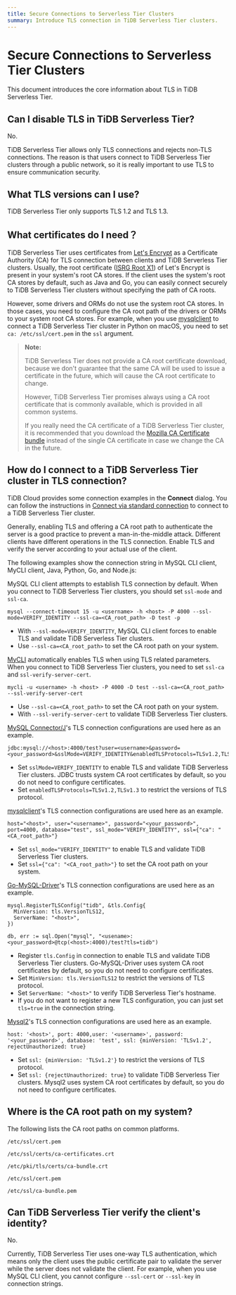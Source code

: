 ```yaml
---
title: Secure Connections to Serverless Tier Clusters
summary: Introduce TLS connection in TiDB Serverless Tier clusters.
---
```


# Secure Connections to Serverless Tier Clusters

This document introduces the core information about TLS in TiDB Serverless Tier.

## Can I disable TLS in TiDB Serverless Tier?

No.

TiDB Serverless Tier allows only TLS connections and rejects non-TLS connections. The reason is that users connect to TiDB Serverless Tier clusters through a public network, so it is really important to use TLS to ensure communication security.

## What TLS versions can I use?

TiDB Serverless Tier only supports TLS 1.2 and TLS 1.3.

## What certificates do I need？

TiDB Serverless Tier uses certificates from [Let's Encrypt](https://letsencrypt.org/) as a Certificate Authority (CA) for TLS connection between clients and TiDB Serverless Tier clusters. Usually, the root certificate ([ISRG Root X1](https://letsencrypt.org/certs/isrgrootx1.pem.txt)) of Let's Encrypt is present in your system's root CA stores. If the client uses the system's root CA stores by default, such as Java and Go, you can easily connect securely to TiDB Serverless Tier clusters without specifying the path of CA roots.

However, some drivers and ORMs do not use the system root CA stores. In those cases, you need to configure the CA root path of the drivers or ORMs to your system root CA stores. For example, when you use [mysqlclient](https://github.com/PyMySQL/mysqlclient) to connect a TiDB Serverless Tier cluster in Python on macOS, you need to set `ca: /etc/ssl/cert.pem` in the `ssl` argument.

> **Note:**
>
> TiDB Serverless Tier does not provide a CA root certificate download, because we don't guarantee that the same CA will be used to issue a certificate in the future, which will cause the CA root certificate to change.
>
> However, TiDB Serverless Tier promises always using a CA root certificate that is commonly available, which is provided in all common systems.
>
> If you really need the CA certificate of a TiDB Serverless Tier cluster, it is recommended that you download the [Mozilla CA Certificate bundle](https://curl.se/docs/caextract.html) instead of the single CA certificate in case we change the CA in the future.

## How do I connect to a TiDB Serverless Tier cluster in TLS connection?

TiDB Cloud provides some connection examples in the **Connect** dialog. You can follow the instructions in [Connect via standard connection](/tidb-cloud/connect-to-tidb-cluster.md#connect-via-standard-connection) to connect to a TiDB Serverless Tier cluster.

Generally, enabling TLS and offering a CA root path to authenticate the server is a good practice to prevent a man-in-the-middle attack. Different clients have different operations in the TLS connection. Enable TLS and verify the server according to your actual use of the client.

The following examples show the connection string in MySQL CLI client, MyCLI client, Java, Python, Go, and Node.js:

<SimpleTab>
<div label="MySQL CLI">

MySQL CLI client attempts to establish TLS connection by default. When you connect to TiDB Serverless Tier clusters, you should set `ssl-mode` and `ssl-ca`.

```shell
mysql --connect-timeout 15 -u <username> -h <host> -P 4000 --ssl-mode=VERIFY_IDENTITY --ssl-ca=<CA_root_path> -D test -p
```

- With `--ssl-mode=VERIFY_IDENTITY`, MySQL CLI client forces to enable TLS and validate TiDB Serverless Tier clusters.
- Use `--ssl-ca=<CA_root_path>` to set the CA root path on your system.

</div>

<div label="MyCLI">

[MyCLI](https://www.mycli.net/) automatically enables TLS when using TLS related parameters. When you connect to TiDB Serverless Tier clusters, you need to set `ssl-ca` and `ssl-verify-server-cert`.

```shell
mycli -u <username> -h <host> -P 4000 -D test --ssl-ca=<CA_root_path> --ssl-verify-server-cert
```

- Use `--ssl-ca=<CA_root_path>` to set the CA root path on your system.
- With `--ssl-verify-server-cert` to validate TiDB Serverless Tier clusters.

</div>

<div label="Java">

[MySQL Connector/J](https://dev.mysql.com/doc/connector-j/8.0/en/)'s TLS connection configurations are used here as an example.

```
jdbc:mysql://<host>:4000/test?user=<username>&password=<your_password>&sslMode=VERIFY_IDENTITY&enabledTLSProtocols=TLSv1.2,TLSv1.3
```

- Set `sslMode=VERIFY_IDENTITY` to enable TLS and validate TiDB Serverless Tier clusters. JDBC trusts system CA root certificates by default, so you do not need to configure certificates.
- Set `enabledTLSProtocols=TLSv1.2,TLSv1.3` to restrict the versions of TLS protocol.

</div>

<div label="Python">

[mysqlclient](https://pypi.org/project/mysqlclient/)'s TLS connection configurations are used here as an example.

```
host="<host>", user="<username>", password="<your_password>", port=4000, database="test", ssl_mode="VERIFY_IDENTITY", ssl={"ca": "<CA_root_path>"}
```

- Set `ssl_mode="VERIFY_IDENTITY"` to enable TLS and validate TiDB Serverless Tier clusters.
- Set `ssl={"ca": "<CA_root_path>"}` to set the CA root path on your system.

</div>

<div label="Go">

[Go-MySQL-Driver](https://github.com/go-sql-driver/mysql)'s TLS connection configurations are used here as an example.

```
mysql.RegisterTLSConfig("tidb", &tls.Config{
  MinVersion: tls.VersionTLS12,
  ServerName: "<host>",
})

db, err := sql.Open("mysql", "<usename>:<your_password>@tcp(<host>:4000)/test?tls=tidb")
```

- Register `tls.Config` in connection to enable TLS and validate TiDB Serverless Tier clusters. Go-MySQL-Driver uses system CA root certificates by default, so you do not need to configure certificates.
- Set `MinVersion: tls.VersionTLS12` to restrict the versions of TLS protocol.
- Set `ServerName: "<host>"` to verify TiDB Serverless Tier's hostname.
- If you do not want to register a new TLS configuration, you can just set `tls=true` in the connection string.

</div>

<div label="Node.js">

[Mysql2](https://www.npmjs.com/package/mysql2)'s TLS connection configurations are used here as an example.

```
host: '<host>', port: 4000,user: '<username>', password: '<your_password>', database: 'test', ssl: {minVersion: 'TLSv1.2', rejectUnauthorized: true}
```

- Set `ssl: {minVersion: 'TLSv1.2'}` to restrict the versions of TLS protocol.
- Set `ssl: {rejectUnauthorized: true}` to validate TiDB Serverless Tier clusters. Mysql2 uses system CA root certificates by default, so you do not need to configure certificates.

</div>
</SimpleTab>

## Where is the CA root path on my system?

The following lists the CA root paths on common platforms.

<SimpleTab>

<div label="macOS">

```
/etc/ssl/cert.pem
```

</div>

<div label="Debian / Ubuntu / Arch">

```
/etc/ssl/certs/ca-certificates.crt
```

</div>

<div label="RedHat / Fedora / CentOS / Mageia">

```
/etc/pki/tls/certs/ca-bundle.crt
```

</div>

<div label="Alpine">

```
/etc/ssl/cert.pem
```

</div>

<div label="OpenSUSE">

```
/etc/ssl/ca-bundle.pem
```

</div>

</SimpleTab>

## Can TiDB Serverless Tier verify the client's identity?

No.

Currently, TiDB Serverless Tier uses one-way TLS authentication, which means only the client uses the public certificate pair to validate the server while the server does not validate the client. For example, when you use MySQL CLI client, you cannot configure `--ssl-cert` or `--ssl-key` in connection strings.